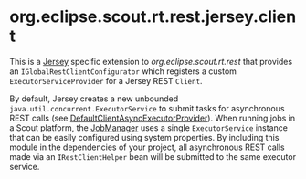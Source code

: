 # org.eclipse.scout.rt.rest.jersey.client

This is a [Jersey](www.eclipse.org/ee4j/jersey) specific extension to *org.eclipse.scout.rt.rest*
that provides an `IGlobalRestClientConfigurator` which registers a custom `ExecutorServiceProvider`
for a Jersey REST `Client`.

By default, Jersey creates a new unbounded `java.util.concurrent.ExecutorService` to submit tasks
for asynchronous REST calls (see [DefaultClientAsyncExecutorProvider](https://github.com/eclipse-ee4j/jersey/blob/master/core-client/src/main/java/org/glassfish/jersey/client/DefaultClientAsyncExecutorProvider.java)).
When running jobs in a Scout platform, the [JobManager](http://eclipsescout.github.io/8.0/technical-guide.html#jobmanager)
uses a single `ExecutorService` instance that can be easily configured using system properties. By
including this module in the dependencies of your project, all asynchronous REST calls made via an
`IRestClientHelper` bean will be submitted to the same executor service.
